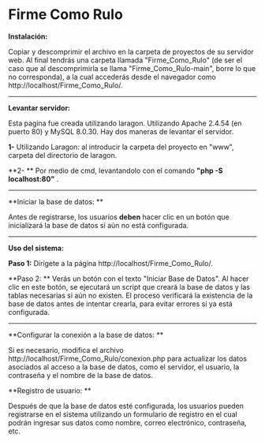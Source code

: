 # Firme Como Rulo

**Instalación:**

Copiar y descomprimir el archivo en la carpeta de proyectos de su servidor web. Al final tendrás una carpeta llamada "Firme_Como_Rulo" (de ser el caso que al descomprimirla se llama "Firme_Como_Rulo-main", borre lo que no corresponda), a la cual accederás desde el navegador como http://localhost/Firme_Como_Rulo/.

----------------------------------------------------------------------------------------------------------------------------------------------------------------------------------------------------------------------------

**Levantar servidor:**

Esta pagina fue creada utilizando laragon. Utilizando Apache 2.4.54 (en puerto 80) y MySQL 8.0.30.
Hay dos maneras de levantar el servidor. 

**1-** Utilizando Laragon: al introducir la carpeta del proyecto en "www", carpeta del directorio de laragon.

**2- ** Por medio de cmd, levantandolo con el comando **"php -S localhost:80"** .

----------------------------------------------------------------------------------------------------------------------------------------------------------------------------------------------------------------------------

**Iniciar la base de datos: **

Antes de registrarse, los usuarios **deben** hacer clic en un botón que inicializará la base de datos si aún no está configurada.

----------------------------------------------------------------------------------------------------------------------------------------------------------------------------------------------------------------------------

**Uso del sistema:**

**Paso 1:** Dirígete a la página http://localhost/Firme_Como_Rulo/.

**Paso 2: ** Verás un botón con el texto "Iniciar Base de Datos". Al hacer clic en este botón, se ejecutará un script que creará la base de datos y las tablas necesarias si aún no existen. El proceso verificará la existencia de la base de datos antes de intentar crearla, para evitar errores si ya está configurada.

------------------------------------------------------------------------------------------------------------------------------------------------------------------------------------------------------------------------------

**Configurar la conexión a la base de datos: **

Si es necesario, modifica el archivo http://localhost/Firme_Como_Rulo/conexion.php para actualizar los datos asociados al acceso a la base de datos, como el servidor, el usuario, la contraseña y el nombre de la base de datos.


**Registro de usuario: **

Después de que la base de datos esté configurada, los usuarios pueden registrarse en el sistema utilizando un formulario de registro en el cual podrán ingresar sus datos como nombre, correo electrónico, contraseña, etc.
